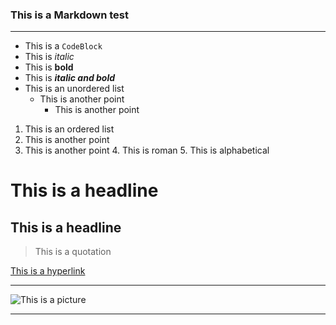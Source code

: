 ### This is a Markdown test

---

* This is a ``CodeBlock``
* This is *italic*
* This is **bold**
* This is ***italic and bold***
* This is an unordered list
    * This is another point
        * This is another point

1. This is an ordered list
2. This is another point
3. This is another point
    4. This is roman
    5. This is alphabetical

This is a headline
==================

This is a headline
------------------

> This is a quotation

[This is a hyperlink](https://de.wikipedia.org/ "Wikipedia")

---

![This is a picture](https://upload.wikimedia.org/wikipedia/commons/d/d9/Example_de.jpg "Beispielbild")

---